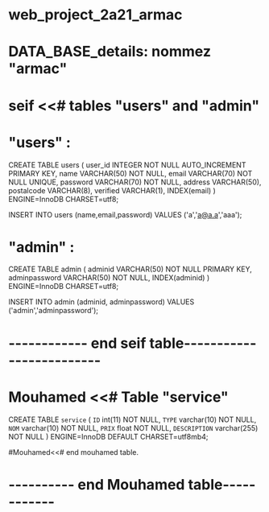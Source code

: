 # web_project_2a21_armac

#  DATA_BASE_details:  nommez "armac"

# seif <<# tables "users" and "admin"

# "users" :

CREATE TABLE users (
   user_id INTEGER NOT NULL
     AUTO_INCREMENT PRIMARY KEY,
   name VARCHAR(50) NOT NULL,
   email VARCHAR(70) NOT NULL UNIQUE,
   password VARCHAR(70) NOT NULL,
   address VARCHAR(50),
   postalcode VARCHAR(8),
   verified  VARCHAR(1),
   INDEX(email)
) ENGINE=InnoDB CHARSET=utf8;


INSERT INTO users (name,email,password) VALUES ('a','a@a.a','aaa');

# "admin" :

CREATE TABLE admin (
   adminid VARCHAR(50) NOT NULL PRIMARY KEY,
   adminpassword VARCHAR(50) NOT NULL,
   INDEX(adminid)
) ENGINE=InnoDB CHARSET=utf8;

INSERT INTO admin (adminid, adminpassword) VALUES ('admin','adminpassword');
# ------------ end seif table-------------------------


# Mouhamed <<# Table "service"

CREATE TABLE `service` (
  `ID` int(11) NOT NULL,
  `TYPE` varchar(10) NOT NULL,
  `NOM` varchar(10) NOT NULL,
  `PRIX` float NOT NULL,
  `DESCRIPTION` varchar(255) NOT NULL
) ENGINE=InnoDB DEFAULT CHARSET=utf8mb4;

#Mouhamed<<# end mouhamed table.
# ---------- end Mouhamed table------------

